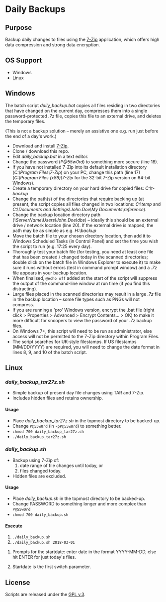 
# Daily Backups

## Purpose

Backup daily changes to files using the [7-Zip](http://7-Zip.org) application, which offers high data compression and strong data encryption.


## OS Support

+ Windows
+ Linux


## Windows

The batch script *daily\_backup.bat* copies all files residing in two directories that have changed on the current day, compresses them into a single password-protected *.7z* file, copies this file to an external drive, and deletes the temporary files.

(This is not a backup solution – merely an assistive one e.g. run just before the end of a day's work.)


+ Download and install [7-Zip](http://7-Zip.org).
+ Clone / download this repo.
+ Edit *daily\_backup.bat* in a text editor.
+ Change the password (*P@55w0rd*) to something more secure (line 18).
+ If you have not installed 7-Zip into its default installation directory (*C:\Program Files\7-Zip*) on your PC, change this path (line 17) (*C:\Program Files (x86)\7-Zip* for the 32-bit 7-Zip version on 64-bit Windows).
+ Create a temporary directory on your hard drive for copied files: *C:\t-backup*
+ Change the path(s) of the directories that require backing up (at present, the script copies all files changed in two locations: *C:\temp* and *C:\Documents and Settings\John.Doe\My Documents\reference*).
+ Change the backup location directory path (*\\ServerName\Users\John.Doe\dbs*) – ideally this should be an external drive / network location (line 20). If the external drive is mapped, the path may be as simple as e.g. *H:\backup*
+ Move the batch file to your chosen directory location, then add it to Windows Scheduled Tasks (in Control Panel) and set the time you wish the script to run (e.g. 17:25 every day).
+ Thoroughly test your batch file (for testing, you need at least one file that has been created / changed today in the scanned directories; double click on the batch file in Windows Explorer to execute it) to make sure it runs without errors (test in command prompt window) and a *.7z* file appears in your backup location.
+ When finalised, `@echo off` added at the start of the script will suppress the output of the command-line window at run time (if you find this distracting).
+ Large files placed in the scanned directories may result in a large *.7z* file in the backup location – some file types such as PNGs will not compress.
+ If you are running a 'pro' Windows version, encrypt the .bat file (right click > Properties > Advanced > Encrypt Contents... > OK) to make it more difficult for snoopers to view the password of your *.7z* backup files.
+ On Windows 7+, this script will need to be run as administrator, else access will not be permitted to the 7-Zip directory within Program Files.
+ The script searches for UK-style filestamps. If US filestamps (MM/DD/YYYY) are required, you will need to change the date format in lines 8, 9, and 10 of the batch script.


## Linux

### *daily_backup_tar27z.sh*

+ Simple backup of present day file changes using TAR and 7-Zip.
+ Includes hidden files and retains ownership.

#### Usage

+ Place *daily_backup_tar27z.sh* in the topmost directory to be backed-up.
+ Change `P@55w0rd` (in `-pP@55w0rd`) to something better.
+ `chmod 700 daily_backup_tar27z.sh`
+ `./daily_backup_tar27z.sh`


### *daily_backup.sh*

+ Backup using 7-Zip of:
    1. date range of file changes until today, or
    2. files changed today.
+ Hidden files are excluded.

#### Usage

+ Place *daily_backup.sh* in the topmost directory to be backed-up.
+ Change PASSWORD to something longer and more complex than `P@55w0rd`
+ `chmod 700 daily_backup.sh`

#### Execute

1. `./daily_backup.sh`
2. `./daily_backup.sh 2018-03-01`

1) Prompts for the startdate: enter date in the format YYYY-MM-DD, else hit ENTER for just today's files.

2) Startdate is the first switch parameter.


## License

Scripts are released under the [GPL v.3](https://www.gnu.org/licenses/gpl-3.0.html).

